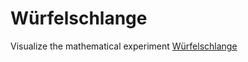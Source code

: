 # Würfelschlange
Visualize the mathematical experiment [Würfelschlange](https://de.wikipedia.org/wiki/W%C3%BCrfelschlange
)
